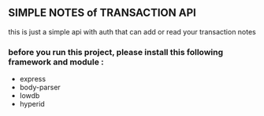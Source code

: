 ## SIMPLE NOTES of TRANSACTION API

this is just a simple api with auth that can add or read your transaction notes

### before you run this project, please install this following framework and module :
 - express
 - body-parser
 - lowdb
 - hyperid
 
 
